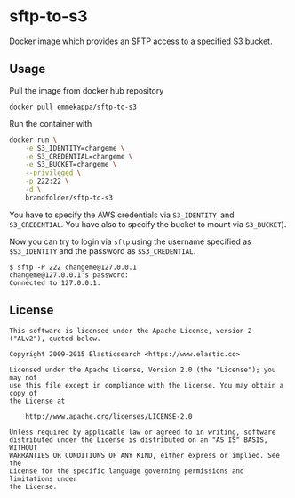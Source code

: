 # sftp-to-s3

Docker image which provides an SFTP access to a specified S3 bucket.

## Usage

Pull the image from docker hub repository 

    docker pull emmekappa/sftp-to-s3

Run the container with 
```sh
docker run \
	-e S3_IDENTITY=changeme \
	-e S3_CREDENTIAL=changeme \
	-e S3_BUCKET=changeme \
	--privileged \
	-p 222:22 \
	-d \
	brandfolder/sftp-to-s3 
```

You have to specify the AWS credentials via `S3_IDENTITY `and `S3_CREDENTIAL`.
You have also to specify the bucket to mount via `S3_BUCKET`).
 
Now you can try to login via `sftp` using the username specified as `$S3_IDENTITY` and the password as `$S3_CREDENTIAL`.
 
    $ sftp -P 222 changeme@127.0.0.1
    changeme@127.0.0.1's password:
    Connected to 127.0.0.1.
 
## License

    This software is licensed under the Apache License, version 2 ("ALv2"), quoted below.
    
    Copyright 2009-2015 Elasticsearch <https://www.elastic.co>
    
    Licensed under the Apache License, Version 2.0 (the "License"); you may not
    use this file except in compliance with the License. You may obtain a copy of
    the License at
    
        http://www.apache.org/licenses/LICENSE-2.0
    
    Unless required by applicable law or agreed to in writing, software
    distributed under the License is distributed on an "AS IS" BASIS, WITHOUT
    WARRANTIES OR CONDITIONS OF ANY KIND, either express or implied. See the
    License for the specific language governing permissions and limitations under
    the License.
